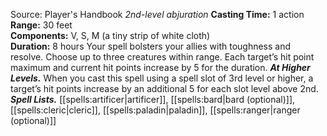 Source: Player's Handbook
*2nd-level abjuration*
**Casting Time:** 1 action  
**Range:** 30 feet  
**Components:** V, S, M (a tiny strip of white cloth)  
**Duration:** 8 hours
Your spell bolsters your allies with toughness and resolve. Choose up to three creatures within range. Each target’s hit point maximum and current hit points increase by 5 for the duration.
***At Higher Levels.*** When you cast this spell using a spell slot of 3rd level or higher, a target’s hit points increase by an additional 5 for each slot level above 2nd.
***Spell Lists.*** [[spells:artificer|artificer]], [[spells:bard|bard (optional)]], [[spells:cleric|cleric]], [[spells:paladin|paladin]], [[spells:ranger|ranger (optional)]]